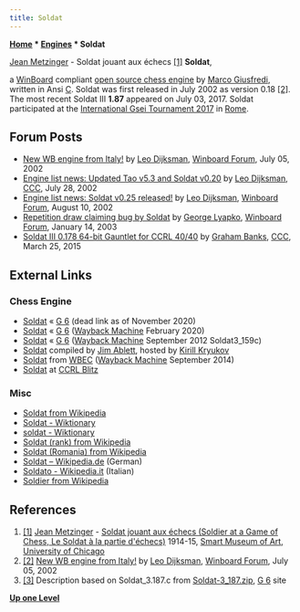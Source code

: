 ```yaml
---
title: Soldat
---
```

**[Home](Home "Home") \* [Engines](Engines "Engines") \* Soldat**



 [](File:Jean_Metzinger_1915_Soldat_jouant_aux_%C3%A9checs.jpg) [Jean Metzinger](Category:Jean_Metzinger "Category:Jean Metzinger") - Soldat jouant aux échecs <a id="cite-note-1" href="#cite-ref-1">[1]</a> 
**Soldat**,  

a [WinBoard](WinBoard "WinBoard") compliant [open source chess engine](Category:Open_Source "Category:Open Source") by [Marco Giusfredi](index.php?title=Marco_Giusfredi&action=edit&redlink=1 "Marco Giusfredi (page does not exist)"), 
written in Ansi [C](C "C"). Soldat was first released in July 2002 as version 0.18 <a id="cite-note-2" href="#cite-ref-2">[2]</a>. The most recent Soldat III **1.87** appeared on July 03, 2017. 
Soldat participated at the [International Gsei Tournament 2017](IGT_2017 "IGT 2017") in [Rome](https://en.wikipedia.org/wiki/Rome).



## Forum Posts


* [New WB engine from Italy!](http://www.open-aurec.com/wbforum/viewtopic.php?f=18&t=38057) by [Leo Dijksman](Leo_Dijksman "Leo Dijksman"), [Winboard Forum](Computer_Chess_Forums "Computer Chess Forums"), July 05, 2002
* [Engine list news: Updated Tao v5.3 and Soldat v0.20](https://www.stmintz.com/ccc/index.php?id=242942) by [Leo Dijksman](Leo_Dijksman "Leo Dijksman"), [CCC](CCC "CCC"), July 28, 2002
* [Engine list news: Soldat v0.25 released!](http://www.open-aurec.com/wbforum/viewtopic.php?f=18&t=38559) by [Leo Dijksman](Leo_Dijksman "Leo Dijksman"), [Winboard Forum](Computer_Chess_Forums "Computer Chess Forums"), August 10, 2002
* [Repetition draw claiming bug by Soldat](http://www.open-aurec.com/wbforum/viewtopic.php?f=18&t=40773) by [George Lyapko](George_Lyapko "George Lyapko"), [Winboard Forum](Computer_Chess_Forums "Computer Chess Forums"), January 14, 2003
* [Soldat III 0.178 64-bit Gauntlet for CCRL 40/40](http://www.talkchess.com/forum/viewtopic.php?t=55780) by [Graham Banks](Graham_Banks "Graham Banks"), [CCC](CCC "CCC"), March 25, 2015


## External Links


### Chess Engine


* [Soldat](http://www.g-sei.org/soldat/) « [G 6](G_6 "G 6") (dead link as of November 2020)
* [Soldat](https://web.archive.org/web/20200225113318/http://www.g-sei.org/soldat/) « [G 6](G_6 "G 6") ([Wayback Machine](https://en.wikipedia.org/wiki/Wayback_Machine) February 2020)
* [Soldat](https://web.archive.org/web/20120911043313/http://www.g-sei.org/soldat/) « [G 6](G_6 "G 6") ([Wayback Machine](https://en.wikipedia.org/wiki/Wayback_Machine) September 2012 Soldat3\_159c)
* [Soldat](http://kirr.homeunix.org/chess/engines/Jim%20Ablett/SOLDAT/) compiled by [Jim Ablett](Jim_Ablett "Jim Ablett"), hosted by [Kirill Kryukov](Kirill_Kryukov "Kirill Kryukov")
* [Soldat](https://web.archive.org/web/20140924005135/http://wbec-ridderkerk.nl:80/html/details1/Soldat.html) from [WBEC](WBEC "WBEC") ([Wayback Machine](https://en.wikipedia.org/wiki/Wayback_Machine) September 2014)
* [Soldat](http://ccrl.chessdom.com/ccrl/404/cgi/compare_engines.cgi?family=Soldat&print=Rating+list&print=Results+table&print=LOS+table&print=Ponder+hit+table&print=Eval+difference+table&print=Comopp+gamenum+table&print=Overlap+table&print=Score+with+common+opponents) at [CCRL Blitz](CCRL "CCRL")


### Misc


* [Soldat from Wikipedia](https://en.wikipedia.org/wiki/Soldat)
* [Soldat - Wiktionary](https://en.wiktionary.org/wiki/Soldat)
* [soldat - Wiktionary](https://en.wiktionary.org/wiki/soldat)
* [Soldat (rank) from Wikipedia](https://en.wikipedia.org/wiki/Soldat_(rank))
* [Soldat (Romania) from Wikipedia](https://en.wikipedia.org/wiki/Soldat_(Romania))
* [Soldat – Wikipedia.de](https://de.wikipedia.org/wiki/Soldat) (German)
* [Soldato - Wikipedia.it](https://it.wikipedia.org/wiki/Soldato) (Italian)
* [Soldier from Wikipedia](https://en.wikipedia.org/wiki/Soldier)


## References


1. <a id="cite-ref-1" href="#cite-note-1">[1]</a> [Jean Metzinger](Category:Jean_Metzinger "Category:Jean Metzinger") - [Soldat jouant aux échecs (Soldier at a Game of Chess, Le Soldat à la partie d'échecs)](https://en.wikipedia.org/wiki/Soldier_at_a_Game_of_Chess) 1914-15, [Smart Museum of Art](https://en.wikipedia.org/wiki/Smart_Museum_of_Art), [University of Chicago](https://en.wikipedia.org/wiki/University_of_Chicago)
2. <a id="cite-ref-2" href="#cite-note-2">[2]</a> [New WB engine from Italy!](http://www.open-aurec.com/wbforum/viewtopic.php?f=18&t=38057) by [Leo Dijksman](Leo_Dijksman "Leo Dijksman"), [Winboard Forum](Computer_Chess_Forums "Computer Chess Forums"), July 05, 2002
3. <a id="cite-ref-3" href="#cite-note-3">[3]</a> Description based on Soldat\_3.187.c from [Soldat-3\_187.zip](http://www.g-sei.org/soldat/), [G 6](G_6 "G 6") site

**[Up one Level](Engines "Engines")**







 
